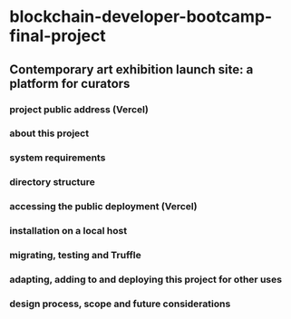 # blockchain-developer-bootcamp-final-project

## Contemporary art exhibition launch site: a platform for curators


### project public address (Vercel)


### about this project


### system requirements 


### directory structure


### accessing the public deployment (Vercel)


### installation on a local host


### migrating, testing and Truffle


### adapting, adding to and deploying this project for other uses


### design process, scope and future considerations